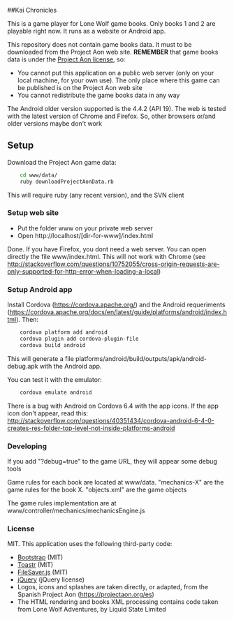 ##Kai Chronicles

This is a game player for Lone Wolf game books. Only books 1 and 2 are playable right
now. It runs as a website or Android app.

This repository does not contain game books data. It must to be downloaded from the 
Project Aon web site. **REMEMBER** that game books data is under the
[Project Aon license](https://www.projectaon.org/en/Main/License), so:

* You cannot put this application on a public web server (only on your local machine, for
  your own use). The only place where this game can be published is on the Project Aon 
  web site
* You cannot redistribute the game books data in any way

The Android older version supported is the 4.4.2 (API 19). The web is tested with the 
latest version of Chrome and Firefox. So, other browsers or/and older versions maybe don't 
work

## Setup

Download the Project Aon game data:
```bash
    cd www/data/
    ruby downloadProjectAonData.rb
```
This will require ruby (any recent version), and the SVN client

### Setup web site

* Put the folder www on your private web server
* Open http://localhost/[dir-for-www]/index.html

Done. If you have Firefox, you dont need a web server. You can open directly the 
file www/index.html. This will not work with Chrome (see 
http://stackoverflow.com/questions/10752055/cross-origin-requests-are-only-supported-for-http-error-when-loading-a-local)

### Setup Android app

Install Cordova (https://cordova.apache.org/) and the Android requeriments
(https://cordova.apache.org/docs/en/latest/guide/platforms/android/index.html). Then:
```bash
    cordova platform add android
    cordova plugin add cordova-plugin-file
    cordova build android
```

This will generate a file platforms/android/build/outputs/apk/android-debug.apk with the
Android app.

You can test it with the emulator:

```bash
    cordova emulate android
```

There is a bug with Android on Cordova 6.4 with the app icons. If the app icon don't appear,
read this:
http://stackoverflow.com/questions/40351434/cordova-android-6-4-0-creates-res-folder-top-level-not-inside-platforms-android


### Developing 

If you add "?debug=true" to the game URL, they will appear some debug tools

Game rules for each book are located at www/data. "mechanics-X" are the game rules
for the book X. "objects.xml" are the game objects

The game rules implementation are at www/controller/mechanics/mechanicsEngine.js

### License

MIT. This application uses the following third-party code:

* [Bootstrap](http://getbootstrap.com/) (MIT)
* [Toastr](https://github.com/CodeSeven/toastr) (MIT)
* [FileSaver.js](https://github.com/eligrey/FileSaver.js/) (MIT)
* [jQuery](https://jquery.com/) (jQuery license)
* Logos, icons and splashes are taken directly, or adapted, from the Spanish Project Aon 
  (https://projectaon.org/es)
* The HTML rendering and books XML processing contains code taken from 
  Lone Wolf Adventures, by Liquid State Limited
